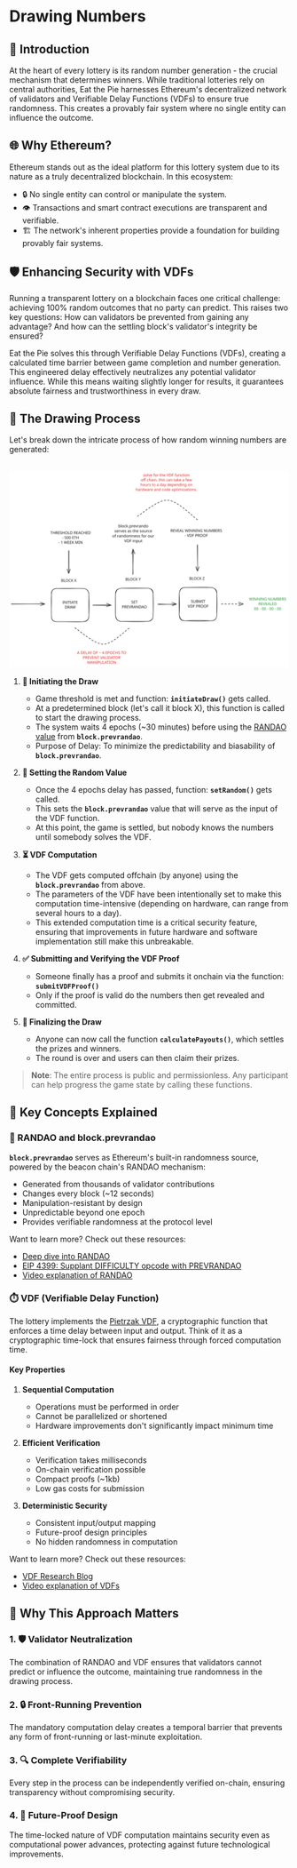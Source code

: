 # Drawing Numbers

## 🎯 Introduction

At the heart of every lottery is its random number generation - the crucial mechanism that determines winners. While traditional lotteries rely on central authorities, Eat the Pie harnesses Ethereum's decentralized network of validators and Verifiable Delay Functions (VDFs) to ensure true randomness. This creates a provably fair system where no single entity can influence the outcome.

## 🌐 Why Ethereum?

Ethereum stands out as the ideal platform for this lottery system due to its nature as a truly decentralized blockchain. In this ecosystem:

- 🔒 No single entity can control or manipulate the system.
- 👁️ Transactions and smart contract executions are transparent and verifiable.
- 🏗️ The network's inherent properties provide a foundation for building provably fair systems.

## 🛡️ Enhancing Security with VDFs

Running a transparent lottery on a blockchain faces one critical challenge: achieving 100% random outcomes that no party can predict. This raises two key questions: How can validators be prevented from gaining any advantage? And how can the settling block's validator's integrity be ensured?

Eat the Pie solves this through Verifiable Delay Functions (VDFs), creating a calculated time barrier between game completion and number generation. This engineered delay effectively neutralizes any potential validator influence. While this means waiting slightly longer for results, it guarantees absolute fairness and trustworthiness in every draw.

## 🔢 The Drawing Process

Let's break down the intricate process of how random winning numbers are generated:

<br />
<img src="/img/security.svg" alt="Eat The Pie Process" width="800" />
<br />

1. **🚀 Initiating the Draw**

   - Game threshold is met and function: <b>`initiateDraw()`</b> gets called.
   - At a predetermined block (let's call it block X), this function is called to start the drawing process.
   - The system waits 4 epochs (~30 minutes) before using the [RANDAO value](https://eth2book.info/bellatrix/part2/building_blocks/randomness/) from <b>`block.prevrandao`</b>.
   - Purpose of Delay: To minimize the predictability and biasability of <b>`block.prevrandao`</b>.

2. **🎲 Setting the Random Value**

   - Once the 4 epochs delay has passed, function: <b>`setRandom()`</b> gets called.
   - This sets the <b>`block.prevrandao`</b> value that will serve as the input of the VDF function.
   - At this point, the game is settled, but nobody knows the numbers until somebody solves the VDF.

3. **⏳ VDF Computation**

   - The VDF gets computed offchain (by anyone) using the <b>`block.prevrandao`</b> from above.
   - The parameters of the VDF have been intentionally set to make this computation time-intensive (depending on hardware, can range from several hours to a day).
   - This extended computation time is a critical security feature, ensuring that improvements in future hardware and software implementation still make this unbreakable.

4. **✅ Submitting and Verifying the VDF Proof**

   - Someone finally has a proof and submits it onchain via the function: <b>`submitVDFProof()`</b>
   - Only if the proof is valid do the numbers then get revealed and committed.

5. **🏁 Finalizing the Draw**
   - Anyone can now call the function <b>`calculatePayouts()`</b>, which settles the prizes and winners.
   - The round is over and users can then claim their prizes.

> **Note**: The entire process is public and permissionless. Any participant can help progress the game state by calling these functions.

## 🧠 Key Concepts Explained

### 🔢 RANDAO and block.prevrandao

<b>`block.prevrandao`</b> serves as Ethereum's built-in randomness source, powered by the beacon chain's RANDAO mechanism:

- Generated from thousands of validator contributions
- Changes every block (~12 seconds)
- Manipulation-resistant by design
- Unpredictable beyond one epoch
- Provides verifiable randomness at the protocol level

Want to learn more? Check out these resources:

- [Deep dive into RANDAO](https://eth2book.info/bellatrix/part2/building_blocks/randomness/)
- [EIP 4399: Supplant DIFFICULTY opcode with PREVRANDAO](https://eips.ethereum.org/EIPS/eip-4399)
- [Video explanation of RANDAO](https://www.youtube.com/watch?v=rUOBPu4W28c)

### ⏱️ VDF (Verifiable Delay Function)

The lottery implements the [Pietrzak VDF](https://eprint.iacr.org/2018/627.pdf), a cryptographic function that enforces a time delay between input and output. Think of it as a cryptographic time-lock that ensures fairness through forced computation time.

#### Key Properties

1. **Sequential Computation**

   - Operations must be performed in order
   - Cannot be parallelized or shortened
   - Hardware improvements don't significantly impact minimum time

2. **Efficient Verification**

   - Verification takes milliseconds
   - On-chain verification possible
   - Compact proofs (~1kb)
   - Low gas costs for submission

3. **Deterministic Security**
   - Consistent input/output mapping
   - Future-proof design principles
   - No hidden randomness in computation

Want to learn more? Check out these resources:

- [VDF Research Blog](https://vdfresearch.org/)
- [Video explanation of VDFs](https://www.youtube.com/watch?v=qf1CN5n8aHM)

## 🤔 Why This Approach Matters

### 1. 🛡️ Validator Neutralization

The combination of RANDAO and VDF ensures that validators cannot predict or influence the outcome, maintaining true randomness in the drawing process.

### 2. 🔒 Front-Running Prevention

The mandatory computation delay creates a temporal barrier that prevents any form of front-running or last-minute exploitation.

### 3. 🔍 Complete Verifiability

Every step in the process can be independently verified on-chain, ensuring transparency without compromising security.

### 4. 💪 Future-Proof Design

The time-locked nature of VDF computation maintains security even as computational power advances, protecting against future technological improvements.

